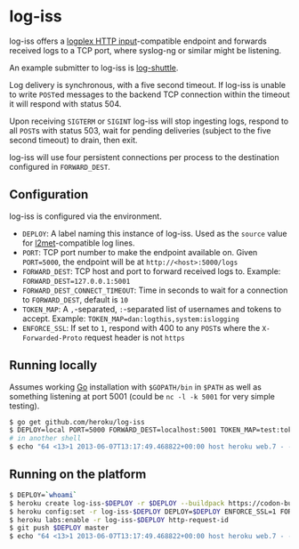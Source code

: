 # log-iss

log-iss offers a
[logplex HTTP input](https://github.com/heroku/logplex/blob/master/doc/README.http_input.md)-compatible
endpoint and forwards received logs to a TCP port, where syslog-ng or similar
might be listening.

An example submitter to log-iss is [log-shuttle](http://log-shuttle.io/).

Log delivery is synchronous, with a five second timeout. If log-iss is unable to
write `POST`ed messages to the backend TCP connection within the timeout it will
respond with status 504.

Upon receiving `SIGTERM` or `SIGINT` log-iss will stop ingesting logs, respond to
all `POST`s with status 503, wait for pending deliveries (subject to the five
second timeout) to drain, then exit.

log-iss will use four persistent connections per process to the destination
configured in `FORWARD_DEST`.

## Configuration

log-iss is configured via the environment.

* `DEPLOY`: A label naming this instance of log-iss. Used as the `source` value for [l2met](https://github.com/ryandotsmith/l2met#log-conventions)-compatible log lines.
* `PORT`: TCP port number to make the endpoint available on. Given `PORT=5000`, the endpoint will be at `http://<host>:5000/logs`
* `FORWARD_DEST`: TCP host and port to forward received logs to. Example: `FORWARD_DEST=127.0.0.1:5001`
* `FORWARD_DEST_CONNECT_TIMEOUT`: Time in seconds to wait for a connection to `FORWARD_DEST`, default is `10`
* `TOKEN_MAP`: A `,`-separated, `:`-separated list of usernames and tokens to accept. Example: `TOKEN_MAP=dan:logthis,system:islogging`
* `ENFORCE_SSL`: If set to `1`, respond with 400 to any `POST`s where the `X-Forwarded-Proto` request header is not `https`

## Running locally

Assumes working [Go](http://golang.org/doc/install) installation with
`$GOPATH/bin` in `$PATH` as well as something listening at port 5001 (could be
`nc -l -k 5001` for very simple testing).

```bash
$ go get github.com/heroku/log-iss
$ DEPLOY=local PORT=5000 FORWARD_DEST=localhost:5001 TOKEN_MAP=test:token log-iss
# in another shell
$ echo "64 <13>1 2013-06-07T13:17:49.468822+00:00 host heroku web.7 - - hi" | curl -v -u test:token -H "Content-Type: application/logplex-1" --data-binary @/dev/stdin http://localhost:5000/logs
```

## Running on the platform

```bash
$ DEPLOY=`whoami`
$ heroku create log-iss-$DEPLOY -r $DEPLOY --buildpack https://codon-buildpacks.s3.amazonaws.com/buildpacks/kr/go.tgz
$ heroku config:set -r log-iss-$DEPLOY DEPLOY=$DEPLOY ENFORCE_SSL=1 FORWARD_DEST=my-syslog-host.com:601 TOKEN_MAP=syslog:$(openssl rand -hex 20)
$ heroku labs:enable -r log-iss-$DEPLOY http-request-id
$ git push $DEPLOY master
$ echo "64 <13>1 2013-06-07T13:17:49.468822+00:00 host heroku web.7 - - hi" | curl -v -u syslog:<generated token> -H "Content-Type: application/logplex-1" --data-binary @/dev/stdin https://log-iss-$DEPLOY.herokuapp.com/logs
```
